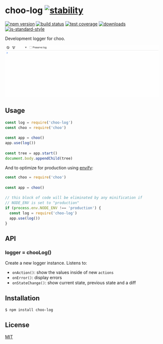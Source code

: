 # choo-log [![stability][0]][1]
[![npm version][2]][3] [![build status][4]][5] [![test coverage][6]][7]
[![downloads][8]][9] [![js-standard-style][10]][11]

Development logger for choo.

![screen capture](./screen.gif)

## Usage
```js
const log = require('choo-log')
const choo = require('choo')

const app = choo()
app.use(log())

const tree = app.start()
document.body.appendChild(tree)
```

And to optimize for production using
[envify](https://github.com/hughsk/envify):
```js
const choo = require('choo')

const app = choo()

// this block of code will be eliminated by any minification if
// NODE_ENV is set to "production"
if (process.env.NODE_ENV !== 'production') {
  const log = require('choo-log')
  app.use(log())
}
```

## API
### logger = chooLog()
Create a new logger instance. Listens to:
- `onAction()`: show the values inside of new `actions`
- `onError()`: display errors
- `onStateChange()`: show current state, previous state and a diff

## Installation
```sh
$ npm install choo-log
```

## License
[MIT](https://tldrlegal.com/license/mit-license)

[0]: https://img.shields.io/badge/stability-experimental-orange.svg?style=flat-square
[1]: https://nodejs.org/api/documentation.html#documentation_stability_index
[2]: https://img.shields.io/npm/v/choo-log.svg?style=flat-square
[3]: https://npmjs.org/package/choo-log
[4]: https://img.shields.io/travis/yoshuawuyts/choo-log/master.svg?style=flat-square
[5]: https://travis-ci.org/yoshuawuyts/choo-log
[6]: https://img.shields.io/codecov/c/github/yoshuawuyts/choo-log/master.svg?style=flat-square
[7]: https://codecov.io/github/yoshuawuyts/choo-log
[8]: http://img.shields.io/npm/dm/choo-log.svg?style=flat-square
[9]: https://npmjs.org/package/choo-log
[10]: https://img.shields.io/badge/code%20style-standard-brightgreen.svg?style=flat-square
[11]: https://github.com/feross/standard
